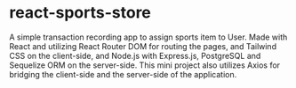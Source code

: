 # react-sports-store
A simple transaction recording app to assign sports item to User. Made with React and utilizing React Router DOM for routing the pages, and Tailwind CSS on the client-side, and Node.js with Express.js, PostgreSQL and Sequelize ORM on the server-side. This mini project also utilizes Axios for bridging the client-side and the server-side of the application.
